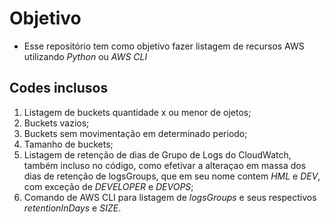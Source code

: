 # Objetivo
* Esse repositório tem como objetivo fazer listagem de recursos AWS utilizando _Python_ ou _AWS CLI_
## Codes inclusos
1. Listagem de buckets quantidade x ou menor de ojetos;
2. Buckets vazios;
3. Buckets sem movimentação em determinado periodo;
4. Tamanho de buckets;
5. Listagem de retenção de dias de Grupo de Logs do CloudWatch, também incluso no código, como efetivar a alteraçao em massa dos dias de retenção de logsGroups, que em seu nome contem _HML_ e _DEV_, com exceção de _DEVELOPER_ e _DEVOPS_;
6. Comando de AWS CLI para listagem de _logsGroups_ e seus respectivos _retentionInDays_ e _SIZE_.
